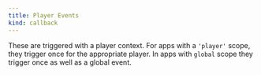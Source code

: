 ```yaml
---
title: Player Events
kind: callback
---
```


These are triggered with a player context. For apps with a `'player'` scope,
they trigger once for the appropriate player. In apps with `global` scope they
trigger once as well as a global event.
